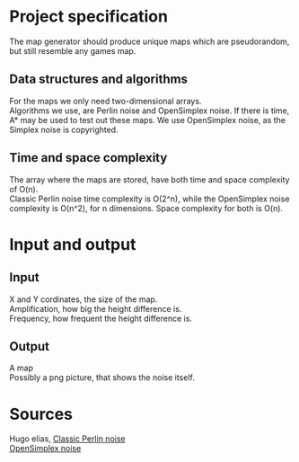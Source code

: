 # Project specification  
The map generator should produce unique maps which are pseudorandom, but still resemble any games map.  

## Data structures and algorithms  
For the maps we only need two-dimensional arrays.  
Algorithms we use, are Perlin noise and OpenSimplex noise. If there is time, A\* may be used to test out these maps. We use OpenSimplex noise, as the Simplex noise is copyrighted.  

## Time and space complexity  
The array where the maps are stored, have both time and space complexity of O(n).  
Classic Perlin noise time complexity is O(2^n), while the OpenSimplex noise complexity is O(n^2), for n dimensions. Space complexity for both is O(n).  
 
# Input and output  
## Input 
X and Y cordinates, the size of the map.    
Amplification, how big the height difference is.  
Frequency, how frequent the height difference is.  

## Output  
A map  
Possibly a png picture, that shows the noise itself.

# Sources  
Hugo elias, [Classic Perlin noise](http://web.archive.org/web/20160530124230/http://freespace.virgin.net/hugo.elias/models/m_perlin.htm)  
[OpenSimplex noise](https://gist.github.com/KdotJPG/b1270127455a94ac5d19) 
